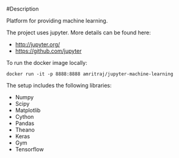 #Description

Platform for providing machine learning.

The project uses jupyter. More details can be found here: 
* http://jupyter.org/  
* https://github.com/jupyter

To run the docker image locally:

```
docker run -it -p 8888:8888 amritraj/jupyter-machine-learning
```

The setup includes the following libraries: 
 * Numpy
 * Scipy
 * Matplotlib
 * Cython
 * Pandas
 * Theano
 * Keras
 * Gym 
 * Tensorflow
